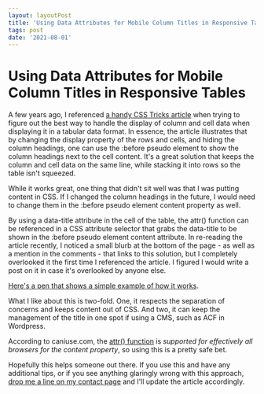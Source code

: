 ```yaml
---
layout: layoutPost
title: 'Using Data Attributes for Mobile Column Titles in Responsive Tables'
tags: post
date: '2021-08-01'
---
```


# Using Data Attributes for Mobile Column Titles in Responsive Tables

A few years ago, I referenced <a href="https://css-tricks.com/responsive-data-tables/" target="_blank">a handy CSS Tricks article</a> when trying to figure out the best way to handle the display of column and cell data when displaying it in a tabular data format. In essence, the article illustrates that by changing the display property of the rows and cells, and hiding the column headings, one can use the :before pseudo element to show the column headings next to the cell content. It's a great solution that keeps the column and cell data on the same line, while stacking it into rows so the table isn't squeezed.

While it works great, one thing that didn't sit well was that I was putting content in CSS. If I changed the column headings in the future, I would need to change them in the :before pseudo element content property as well. 

By using a data-title attribute in the cell of the table, the attr() function can be referenced in a CSS attribute selector that grabs the data-title to be shown in the :before pseudo element content attribute.  In re-reading the article recently, I noticed a small blurb at the bottom of the page - as well as a mention in the comments - that links to this solution, but I completely overlooked it the first time I referenced the article. I figured I would write a post on it in case it's overlooked by anyone else.

[Here's a pen that shows a simple example of how it works](https://codepen.io/briangunzenhauser/pen/JjboOMj).


What I like about this is two-fold. One, it respects the separation of concerns and keeps content out of CSS. And two, it can keep the management of the title in one spot if using a CMS, such as ACF in Wordpress.

According to caniuse.com, the <a href="https://caniuse.com/?search=attr" target="_blank">attr() function</a> is <em>supported for effectively all browsers for the content property</em>, so using this is a pretty safe bet.

Hopefully this helps someone out there. If you use this and have any additional tips, or if you see anything glaringly wrong with this approach, <a href="/contact/" target="_blank">drop me a line on my contact page</a> and I'll update the article accordingly.

